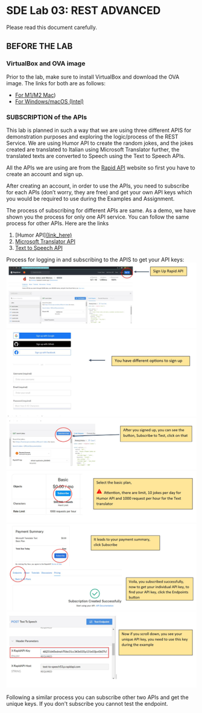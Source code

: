 # SDE Lab 03: REST ADVANCED
Please read this document carefully. 

## BEFORE THE LAB

### VirtualBox and OVA image 
Prior to the lab, make sure to install VirtualBox and download the OVA image. The links for both are as follows:

- [For M1/M2 Mac](https://drive.google.com/drive/folders/1u4zsOALoeyQMj57nwloiyVjxLmurecRN))
- [For Windows/macOS (Intel)](https://drive.google.com/drive/folders/1eZJKOwXMWPeBg7dEr6O5swpFzZraHSsc)

### SUBSCRIPTION of the APIs
This lab is planned in such a way that we are using three different APIS for demonstration purposes and exploring the logic/process of the REST Service. We are using Humor API to create the random jokes, and the jokes created are translated to Italian using Microsoft Translator further, the translated texts are converted to Speech using the Text to Speech APIs. 

All the APIs we are using are from the [Rapid API](https://rapidapi.com/) website so first you have to create an account and sign up. 

After creating an account, in order to use the APIs, you need to subscribe for each APIs (don’t worry, they are free) and get your own API keys which you would be required to use during the Examples and Assignment. 

The process of subscribing for different APIs are same. As a demo, we have shown you the process for only one API service. You can follow the same process for other APIs. 
Here are the links  
1. [Humor API][(link_here)](https://rapidapi.com/humorapi/api/humor-jokes-and-memes/)
2. [Microsoft Translator API](https://rapidapi.com/microsoft-azure-org-microsoft-cognitive-services/api/microsoft-translator-text)
3. [Text to Speech API](https://rapidapi.com/yhwucss/api/text-to-speech53/)

Process for logging in and subscribing to the APIS to get your API keys:
![Alt text](https://github.com/Yusuke-Sugihara/SDE_LAB3/blob/main/Images/Image_4.JPG)
![Alt text](https://github.com/Yusuke-Sugihara/SDE_LAB3/blob/main/Images/Image_5.JPG)
![Alt text](https://github.com/Yusuke-Sugihara/SDE_LAB3/blob/main/Images/Image_6.JPG)
![Alt text](https://github.com/Yusuke-Sugihara/SDE_LAB3/blob/main/Images/Image_7.JPG)
![Alt text](https://github.com/Yusuke-Sugihara/SDE_LAB3/blob/main/Images/Image_8.JPG)
![Alt text](https://github.com/Yusuke-Sugihara/SDE_LAB3/blob/main/Images/Image_9.JPG)

Following a similar process you can subscribe other two APIs and get the unique keys. If you don't subscribe you cannot test the endpoint.
